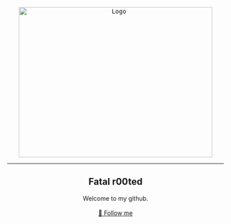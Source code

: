<div align="center">
  <kbd>
  <a href="https://github.com/RetrO-M">
    <img src="https://www.bleepstatic.com/content/hl-images/2022/02/14/kali-bright.jpg" alt="Logo" width="450" height="350">
  </a>
  </kbd>
  
---------------------------------------

  <h2 align="center">Fatal r00ted</h2>
  
  <p align="center">
    Welcome to my github.
    <br />
    <br />
    <a href="https://github.com/RetrO-M/">📜 Follow me</a>
  </p>
</div>

